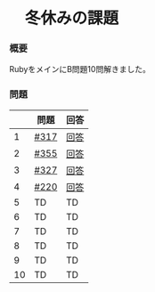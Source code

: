 # 　冬休みの課題

### 概要
RubyをメインにB問題10問解きました。

### 問題

|  | 問題 | 回答 |
| ---- | ---- | ---- |
| 1 |[#317](https://atcoder.jp/contests/abc317/tasks/abc317_b) | [回答](https://atcoder.jp/contests/abc317/submissions/61411754) |
| 2 |[#355](https://atcoder.jp/contests/abc355/tasks/abc355_b) | [回答](https://atcoder.jp/contests/abc355/submissions/61412941) |
| 3 | [#327](https://atcoder.jp/contests/abc327/tasks/abc327_b) | [回答](https://atcoder.jp/contests/abc327/submissions/61413260) |
| 4 |[#220](https://atcoder.jp/contests/abc220/tasks/abc220_b) | [回答](https://atcoder.jp/contests/abc220/submissions/61413454) |
| 5 | TD | TD |
| 6 | TD | TD |
| 7 | TD | TD |
| 8 | TD | TD |
| 9 | TD | TD |
| 10 | TD | TD |

